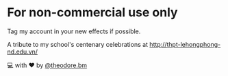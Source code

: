 # For non-commercial use only

Tag my account in your new effects if possible.

A tribute to my school's centenary celebrations at http://thpt-lehongphong-nd.edu.vn/

:computer: with :heart: by [@theodore.bm](https://www.instagram.com/theodore.bm/)
